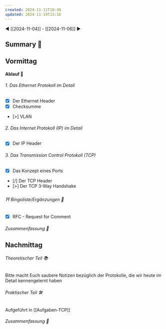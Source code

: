 ```yaml
---
created: 2024-11-11T10:49
updated: 2024-11-19T13:16
---
```

◀ [[2024-11-04]] - [[2024-11-06]] ▶
## Summary 🍁
## Vormittag
#### Ablauf 🧭
###### 1. Das Ethernet Protokoll im Detail
* [x] Der Ethernet Header
* [x] Checksumme
* [>] VLAN
###### 2. Das Internet Protokoll (IP) im Detail
* [x] Der IP Header
###### 3. Das Transmission Control Protokoll (TCP)
* [x] Das Konzept eines Ports
* [/] Der TCP Header
* [>] Der TCP 3-Way Handshake
###### ⛩ Bingoliste/Ergänzungen 🐾
* [x] RFC - Request for Comment
###### Zusammenfassung 🍁
## Nachmittag
###### Theoretischer Teil 📚
Bitte macht Euch saubere Notizen bezüglich der Protokolle, die wir heute im Detail kennengelernt haben
###### Praktischer Teil 🛠
Aufgeführt in [[Aufgaben-TCP]]
###### Zusammenfassung 🍁
